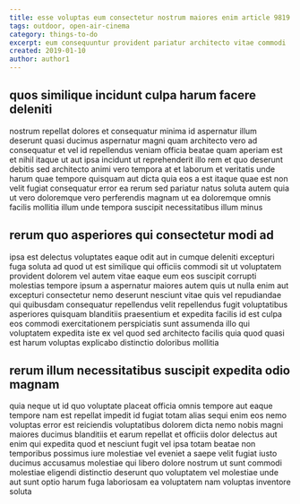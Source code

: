 ```yaml
---
title: esse voluptas eum consectetur nostrum maiores enim article 9819
tags: outdoor, open-air-cinema
category: things-to-do
excerpt: eum consequuntur provident pariatur architecto vitae commodi
created: 2019-01-10
author: author1
---
```


## quos similique incidunt culpa harum facere deleniti

nostrum repellat dolores et consequatur minima id aspernatur illum deserunt quasi ducimus aspernatur magni quam architecto vero ad consequatur et vel id repellendus veniam officia beatae quam aperiam est et nihil itaque ut aut ipsa incidunt ut reprehenderit illo rem et quo deserunt debitis sed architecto animi vero tempora at et laborum et veritatis unde harum quae tempore quisquam aut dicta quia eos a est itaque quae est non velit fugiat consequatur error ea rerum sed pariatur natus soluta autem quia ut vero doloremque vero perferendis magnam ut ea doloremque omnis facilis mollitia illum unde tempora suscipit necessitatibus illum minus

## rerum quo asperiores qui consectetur modi ad

ipsa est delectus voluptates eaque odit aut in cumque deleniti excepturi fuga soluta ad quod ut est similique qui officiis commodi sit ut voluptatem provident dolorem vel autem vitae eaque eum eos suscipit corrupti molestias tempore ipsum a aspernatur maiores autem quis ut nulla enim aut excepturi consectetur nemo deserunt nesciunt vitae quis vel repudiandae qui quibusdam consequatur repellendus velit repellendus fugit voluptatibus asperiores quisquam blanditiis praesentium et expedita facilis id est culpa eos commodi exercitationem perspiciatis sunt assumenda illo qui voluptatem expedita iste ex vel quod sed architecto facilis quia quod quasi est harum voluptas explicabo distinctio doloribus mollitia

## rerum illum necessitatibus suscipit expedita odio magnam

quia neque ut id quo voluptate placeat officia omnis tempore aut eaque tempore nam est repellat impedit id fugiat totam alias sequi enim eos nemo voluptas error est reiciendis voluptatibus dolorem dicta nemo nobis magni maiores ducimus blanditiis et earum repellat et officiis dolor delectus aut enim qui expedita quod et nesciunt fugit vel ipsa totam beatae non temporibus possimus iure molestiae vel eveniet a saepe velit fugiat iusto ducimus accusamus molestiae qui libero dolore nostrum ut sunt commodi molestiae eligendi distinctio deserunt quo voluptatem vel molestiae unde aut sunt optio harum fuga laboriosam ea voluptatem nam voluptas inventore soluta
